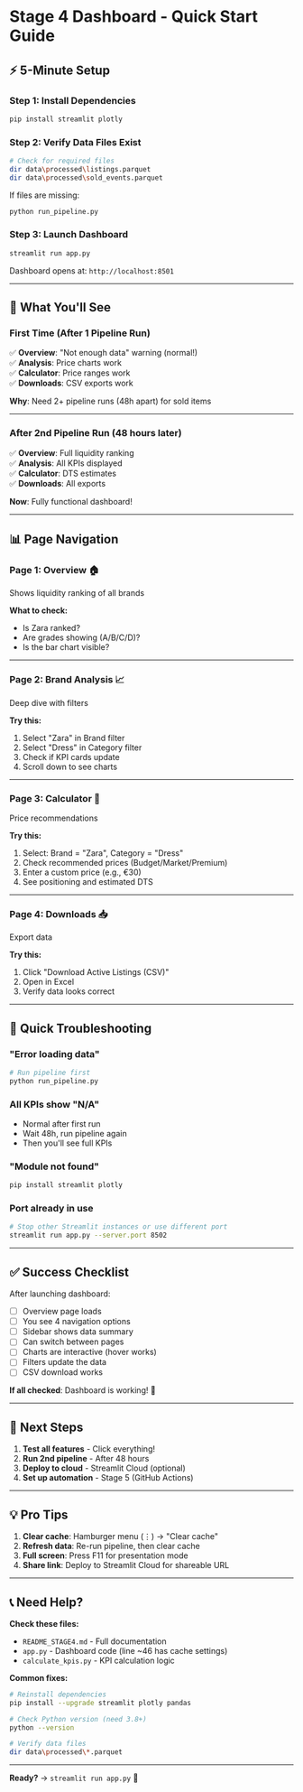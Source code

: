 # Stage 4 Dashboard - Quick Start Guide

## ⚡ 5-Minute Setup

### **Step 1: Install Dependencies**

```bash
pip install streamlit plotly
```

### **Step 2: Verify Data Files Exist**

```bash
# Check for required files
dir data\processed\listings.parquet
dir data\processed\sold_events.parquet
```

If files are missing:
```bash
python run_pipeline.py
```

### **Step 3: Launch Dashboard**

```bash
streamlit run app.py
```

Dashboard opens at: `http://localhost:8501`

---

## 🎯 What You'll See

### **First Time (After 1 Pipeline Run)**

✅ **Overview**: "Not enough data" warning (normal!)  
✅ **Analysis**: Price charts work  
✅ **Calculator**: Price ranges work  
✅ **Downloads**: CSV exports work  

**Why**: Need 2+ pipeline runs (48h apart) for sold items

---

### **After 2nd Pipeline Run (48 hours later)**

✅ **Overview**: Full liquidity ranking  
✅ **Analysis**: All KPIs displayed  
✅ **Calculator**: DTS estimates  
✅ **Downloads**: All exports  

**Now**: Fully functional dashboard!

---

## 📊 Page Navigation

### **Page 1: Overview** 🏠
Shows liquidity ranking of all brands

**What to check:**
- Is Zara ranked?
- Are grades showing (A/B/C/D)?
- Is the bar chart visible?

---

### **Page 2: Brand Analysis** 📈
Deep dive with filters

**Try this:**
1. Select "Zara" in Brand filter
2. Select "Dress" in Category filter
3. Check if KPI cards update
4. Scroll down to see charts

---

### **Page 3: Calculator** 🧮
Price recommendations

**Try this:**
1. Select: Brand = "Zara", Category = "Dress"
2. Check recommended prices (Budget/Market/Premium)
3. Enter a custom price (e.g., €30)
4. See positioning and estimated DTS

---

### **Page 4: Downloads** 📥
Export data

**Try this:**
1. Click "Download Active Listings (CSV)"
2. Open in Excel
3. Verify data looks correct

---

## 🐛 Quick Troubleshooting

### **"Error loading data"**
```bash
# Run pipeline first
python run_pipeline.py
```

### **All KPIs show "N/A"**
- Normal after first run
- Wait 48h, run pipeline again
- Then you'll see full KPIs

### **"Module not found"**
```bash
pip install streamlit plotly
```

### **Port already in use**
```bash
# Stop other Streamlit instances or use different port
streamlit run app.py --server.port 8502
```

---

## ✅ Success Checklist

After launching dashboard:

- [ ] Overview page loads
- [ ] You see 4 navigation options
- [ ] Sidebar shows data summary
- [ ] Can switch between pages
- [ ] Charts are interactive (hover works)
- [ ] Filters update the data
- [ ] CSV download works

**If all checked**: Dashboard is working! 🎉

---

## 🚀 Next Steps

1. **Test all features** - Click everything!
2. **Run 2nd pipeline** - After 48 hours
3. **Deploy to cloud** - Streamlit Cloud (optional)
4. **Set up automation** - Stage 5 (GitHub Actions)

---

## 💡 Pro Tips

1. **Clear cache**: Hamburger menu (⋮) → "Clear cache"
2. **Refresh data**: Re-run pipeline, then clear cache
3. **Full screen**: Press F11 for presentation mode
4. **Share link**: Deploy to Streamlit Cloud for shareable URL

---

## 📞 Need Help?

**Check these files:**
- `README_STAGE4.md` - Full documentation
- `app.py` - Dashboard code (line ~46 has cache settings)
- `calculate_kpis.py` - KPI calculation logic

**Common fixes:**
```bash
# Reinstall dependencies
pip install --upgrade streamlit plotly pandas

# Check Python version (need 3.8+)
python --version

# Verify data files
dir data\processed\*.parquet
```

---

**Ready?** → `streamlit run app.py` 🚀